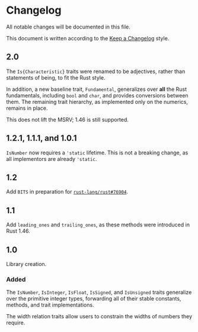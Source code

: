 # Changelog

All notable changes will be documented in this file.

This document is written according to the [Keep a Changelog][kac] style.

## 2.0

The `Is{Characteristic}` traits were renamed to be adjectives, rather than
statements of being, to fit the Rust style.

In addition, a new baseline trait, `Fundamental`, generalizes over **all** the
Rust fundamentals, including `bool` and `char`, and provides conversions between
them. The remaining trait hierarchy, as implemented only on the numerics,
remains in place.

This does not lift the MSRV; 1.46 is still supported.

## 1.2.1, 1.1.1, and 1.0.1

`IsNumber` now requires a `'static` lifetime. This is not a breaking change, as
all implementors are already `'static`.

## 1.2

Add `BITS` in preparation for [`rust-lang/rust#76904`].

## 1.1

Add `leading_ones` and `trailing_ones`, as these methods were introduced in Rust
1.46.

## 1.0

Library creation.

### Added

The `IsNumber`, `IsInteger`, `IsFloat`, `IsSigned`, and `IsUnsigned` traits
generalize over the primitive integer types, forwarding all of their stable
constants, methods, and trait implementations.

The width relation traits allow users to constrain the widths of numbers they
require.

[kac]: //keepachangelog.com/en/1.0.0/
[`rust-lang/rust#76904`]: https://github.com/rust-lang/rust/issues/76904

